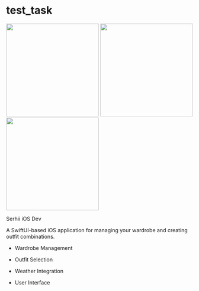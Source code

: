 # test_task

<img src="https://github.com/user-attachments/assets/8e83bd92-2a67-4898-9651-b2a7c0f87625" width="250">
<img src="https://github.com/user-attachments/assets/af2575eb-d430-4dc7-842e-b7d55308414c" width="250">
<img src="https://github.com/user-attachments/assets/64ee50af-bd55-4601-97fd-c3ed30b92f0c" width="250">

Serhii iOS Dev

A SwiftUI-based iOS application for managing your wardrobe and creating outfit combinations.
- Wardrobe Management
- Outfit Selection

- Weather Integration
- User Interface

